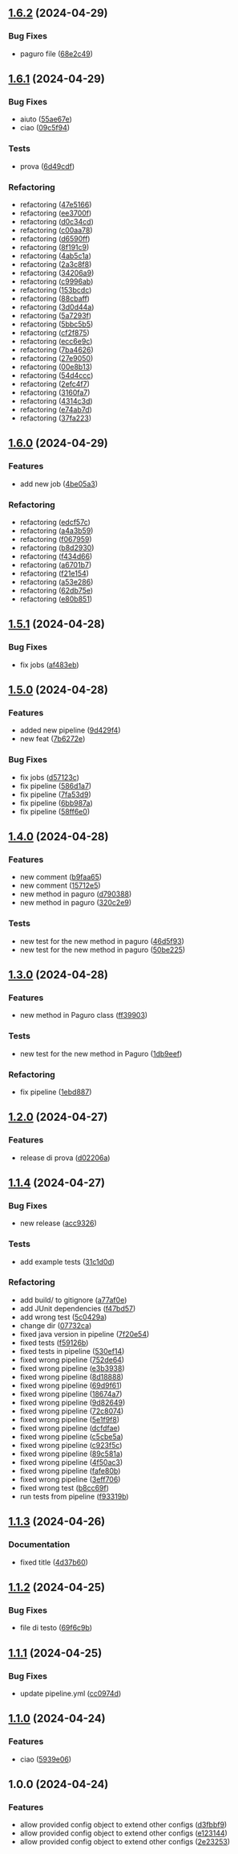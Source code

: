 ## [1.6.2](https://github.com/elisaalbertini/paguroRepo/compare/1.6.1...1.6.2) (2024-04-29)


### Bug Fixes

* paguro file ([68e2c49](https://github.com/elisaalbertini/paguroRepo/commit/68e2c49ae6aba6356d8ea3b60839b0073f639578))

## [1.6.1](https://github.com/elisaalbertini/paguroRepo/compare/1.6.0...1.6.1) (2024-04-29)


### Bug Fixes

* aiuto ([55ae67e](https://github.com/elisaalbertini/paguroRepo/commit/55ae67e734908c2ddf9ab44f45c3e210dfa6d081))
* ciao ([09c5f94](https://github.com/elisaalbertini/paguroRepo/commit/09c5f9469a93ec584316f2f3396a8fbec2aac23a))


### Tests

* prova ([6d49cdf](https://github.com/elisaalbertini/paguroRepo/commit/6d49cdf7338744c29b7b031d765608f361e3e78c))


### Refactoring

* refactoring ([47e5166](https://github.com/elisaalbertini/paguroRepo/commit/47e5166b0310c7579a64e2247e8f09837d9b6102))
* refactoring ([ee3700f](https://github.com/elisaalbertini/paguroRepo/commit/ee3700f2c48466c5c58c9c477071b97919b4ffbf))
* refactoring ([d0c34cd](https://github.com/elisaalbertini/paguroRepo/commit/d0c34cd4cef0d550d09f585cddeff47888584475))
* refactoring ([c00aa78](https://github.com/elisaalbertini/paguroRepo/commit/c00aa782313fcac40fd2589391235ca23e266fb9))
* refactoring ([d6590ff](https://github.com/elisaalbertini/paguroRepo/commit/d6590ffdc46da3cbbbcceb1a79052a4a25deb65e))
* refactoring ([8f191c9](https://github.com/elisaalbertini/paguroRepo/commit/8f191c95857c1010615e481f8bf1924e9afde4f1))
* refactoring ([4ab5c1a](https://github.com/elisaalbertini/paguroRepo/commit/4ab5c1aabc56d600128a6a5383ef697766267ba0))
* refactoring ([2a3c8f8](https://github.com/elisaalbertini/paguroRepo/commit/2a3c8f8a28e9e3bcdd6a38c0c12d3b84bd09fff2))
* refactoring ([34206a9](https://github.com/elisaalbertini/paguroRepo/commit/34206a92e976fd3d304ccc711d0f6409c539bb98))
* refactoring ([c9996ab](https://github.com/elisaalbertini/paguroRepo/commit/c9996ab59cb3775f7df0c0bde5b6f0239916aa40))
* refactoring ([153bcdc](https://github.com/elisaalbertini/paguroRepo/commit/153bcdc7a804169781b948f735862292b4244c12))
* refactoring ([88cbaff](https://github.com/elisaalbertini/paguroRepo/commit/88cbafff2a03db5d385c4d43f54c86bf438664de))
* refactoring ([3d0d44a](https://github.com/elisaalbertini/paguroRepo/commit/3d0d44a1170c8ae06981caa9094746bf2b285e5e))
* refactoring ([5a7293f](https://github.com/elisaalbertini/paguroRepo/commit/5a7293f2eec58cb6aeaadeab1b2da24c1ec0425f))
* refactoring ([5bbc5b5](https://github.com/elisaalbertini/paguroRepo/commit/5bbc5b51bb9955d5c906935aaf55fb3871fc748c))
* refactoring ([cf2f875](https://github.com/elisaalbertini/paguroRepo/commit/cf2f87587b0446831bee627cba69eb86a671773c))
* refactoring ([ecc6e9c](https://github.com/elisaalbertini/paguroRepo/commit/ecc6e9c29003f7526bb9a2c609c301f46d1bcc29))
* refactoring ([7ba4626](https://github.com/elisaalbertini/paguroRepo/commit/7ba4626f1f680ee8c644ca3a2ce15001bbb4f495))
* refactoring ([27e9050](https://github.com/elisaalbertini/paguroRepo/commit/27e9050e4b8390650355d625b35d03d34b1d21bc))
* refactoring ([00e8b13](https://github.com/elisaalbertini/paguroRepo/commit/00e8b13912484b0f1aa83da6c40b1a42db47815f))
* refactoring ([54d4ccc](https://github.com/elisaalbertini/paguroRepo/commit/54d4ccce46818387330cbcb15a98b7ea5d2c0819))
* refactoring ([2efc4f7](https://github.com/elisaalbertini/paguroRepo/commit/2efc4f7d2e92fa8298b226149b080b6e9291e2ba))
* refactoring ([3160fa7](https://github.com/elisaalbertini/paguroRepo/commit/3160fa7556ddd206c7fcb288e522942b0e7c1f1d))
* refactoring ([4314c3d](https://github.com/elisaalbertini/paguroRepo/commit/4314c3d1d383a8e022a8610f39bb2a082629d0db))
* refactoring ([e74ab7d](https://github.com/elisaalbertini/paguroRepo/commit/e74ab7da09905e668b6faa3693f7b52eec96ebd7))
* refactoring ([37fa223](https://github.com/elisaalbertini/paguroRepo/commit/37fa22381f26dca6abf316463f8953b11000bb2c))

## [1.6.0](https://github.com/elisaalbertini/paguroRepo/compare/1.5.1...1.6.0) (2024-04-29)


### Features

* add new job ([4be05a3](https://github.com/elisaalbertini/paguroRepo/commit/4be05a3f91b388ad4bd03b45ce180a62ad76b3f3))


### Refactoring

* refactoring ([edcf57c](https://github.com/elisaalbertini/paguroRepo/commit/edcf57c454bdffc029cdc20a39129b0074f2e542))
* refactoring ([a4a3b59](https://github.com/elisaalbertini/paguroRepo/commit/a4a3b591f9d9fc3a131574316beeca9c93982f9a))
* refactoring ([f067959](https://github.com/elisaalbertini/paguroRepo/commit/f0679594c9a6b8aa385491503291dcb889d6e944))
* refactoring ([b8d2930](https://github.com/elisaalbertini/paguroRepo/commit/b8d29300f39ffdf6235c6a965fcc677da8796fa5))
* refactoring ([f434d66](https://github.com/elisaalbertini/paguroRepo/commit/f434d66b9414e44dd2d7f3a21c0f661cf2d5b675))
* refactoring ([a6701b7](https://github.com/elisaalbertini/paguroRepo/commit/a6701b74c899fe4a06b780904fde89a12ef21402))
* refactoring ([f21e154](https://github.com/elisaalbertini/paguroRepo/commit/f21e1541a20038b6abdf1d74f9097aa5b64cf632))
* refactoring ([a53e286](https://github.com/elisaalbertini/paguroRepo/commit/a53e286b4ec8cf76b68c0702bc6ca0085eb25e15))
* refactoring ([62db75e](https://github.com/elisaalbertini/paguroRepo/commit/62db75e1b0f70461bac0c58742cedba4dd56e335))
* refactoring ([e80b851](https://github.com/elisaalbertini/paguroRepo/commit/e80b8516b02e332a20d2d7bc67467ebe571f51d8))

## [1.5.1](https://github.com/elisaalbertini/paguroRepo/compare/1.5.0...1.5.1) (2024-04-28)


### Bug Fixes

* fix jobs ([af483eb](https://github.com/elisaalbertini/paguroRepo/commit/af483ebb9874a0643d477001514eb457d9b9d246))

## [1.5.0](https://github.com/elisaalbertini/paguroRepo/compare/1.4.0...1.5.0) (2024-04-28)


### Features

* added new pipeline ([9d429f4](https://github.com/elisaalbertini/paguroRepo/commit/9d429f42bd7b3a943a85b3a96513fc7fae8fc735))
* new feat ([7b6272e](https://github.com/elisaalbertini/paguroRepo/commit/7b6272e514e60418d09603d663ccbeeea8bd1099))


### Bug Fixes

* fix jobs ([d57123c](https://github.com/elisaalbertini/paguroRepo/commit/d57123c8eb0e7356d18c74a1040fff468ea3902f))
* fix pipeline ([586d1a7](https://github.com/elisaalbertini/paguroRepo/commit/586d1a77725ef6edc81ab17a7176e879568364eb))
* fix pipeline ([7fa53d9](https://github.com/elisaalbertini/paguroRepo/commit/7fa53d94413ea9d5b627336b2deff8baa51a5d56))
* fix pipeline ([6bb987a](https://github.com/elisaalbertini/paguroRepo/commit/6bb987a6664240601075358a99950adf05bc17ba))
* fix pipeline ([58ff6e0](https://github.com/elisaalbertini/paguroRepo/commit/58ff6e060cd4fe7962c9e4dc6753c52d6ad5315b))

## [1.4.0](https://github.com/elisaalbertini/paguroRepo/compare/1.3.0...1.4.0) (2024-04-28)


### Features

* new comment ([b9faa65](https://github.com/elisaalbertini/paguroRepo/commit/b9faa65e203378d05a0056da7182ee2dbeba1e6d))
* new comment ([15712e5](https://github.com/elisaalbertini/paguroRepo/commit/15712e56125a6312ea2994f998e5fd9812d31ca4))
* new method in paguro ([d790388](https://github.com/elisaalbertini/paguroRepo/commit/d790388744921d27e5a47abb954c353bc0fa3feb))
* new method in paguro ([320c2e9](https://github.com/elisaalbertini/paguroRepo/commit/320c2e90b45cf7866a51f14824f3db0b3d501762))


### Tests

* new test for the new method in paguro ([46d5f93](https://github.com/elisaalbertini/paguroRepo/commit/46d5f93f34feb94561a5e39ce49f51e48f0e1a9e))
* new test for the new method in paguro ([50be225](https://github.com/elisaalbertini/paguroRepo/commit/50be2254c25471cc1d4bc4523917147c3d5a2748))

## [1.3.0](https://github.com/elisaalbertini/paguroRepo/compare/1.2.0...1.3.0) (2024-04-28)


### Features

* new method in Paguro class ([ff39903](https://github.com/elisaalbertini/paguroRepo/commit/ff39903b90e78400d14571b0a79a76bb791b27fc))


### Tests

* new test for the new method in Paguro ([1db9eef](https://github.com/elisaalbertini/paguroRepo/commit/1db9eef11b0f9286bd994df43b878bd9c1bee735))


### Refactoring

* fix pipeline ([1ebd887](https://github.com/elisaalbertini/paguroRepo/commit/1ebd887c754db0132ce49b2b4be906b490b8cbf6))

## [1.2.0](https://github.com/elisaalbertini/paguroRepo/compare/1.1.4...1.2.0) (2024-04-27)


### Features

* release di prova ([d02206a](https://github.com/elisaalbertini/paguroRepo/commit/d02206a750e2195317be77fd9af8feb89d0ffae8))

## [1.1.4](https://github.com/elisaalbertini/paguroRepo/compare/1.1.3...1.1.4) (2024-04-27)


### Bug Fixes

* new release ([acc9326](https://github.com/elisaalbertini/paguroRepo/commit/acc932619567b0138ace473f1cbe74168f2b4938))


### Tests

* add example tests ([31c1d0d](https://github.com/elisaalbertini/paguroRepo/commit/31c1d0dc1f1b44426a75a177ee52534065342bf3))


### Refactoring

* add build/ to gitignore ([a77af0e](https://github.com/elisaalbertini/paguroRepo/commit/a77af0e146af0f0904b4cdac8b31645e34e300c9))
* add JUnit dependencies ([f47bd57](https://github.com/elisaalbertini/paguroRepo/commit/f47bd57351d1826fcc30c14a76e8588741c45585))
* add wrong test ([5c0429a](https://github.com/elisaalbertini/paguroRepo/commit/5c0429af50a3affa0a152d6f27e9079b7eecdb3d))
* change dir ([07732ca](https://github.com/elisaalbertini/paguroRepo/commit/07732ca9a73a1ef8c7629934a0de9cbdb931d706))
* fixed java version in pipeline ([7f20e54](https://github.com/elisaalbertini/paguroRepo/commit/7f20e5405eb94674d0d9510af0b8d66f794cda52))
* fixed tests ([f59126b](https://github.com/elisaalbertini/paguroRepo/commit/f59126bb9e705c052f65f4be5419d36605ea1c1a))
* fixed tests in pipeline ([530ef14](https://github.com/elisaalbertini/paguroRepo/commit/530ef14a19f4e901e325f6d9ddfe4f30ac8c947b))
* fixed wrong pipeline ([752de64](https://github.com/elisaalbertini/paguroRepo/commit/752de64fe34ef92edbf8c89c2c485b9edb8542ae))
* fixed wrong pipeline ([e3b3938](https://github.com/elisaalbertini/paguroRepo/commit/e3b39385f8a34eb050789a2325abc0cc114ea2fb))
* fixed wrong pipeline ([8d18888](https://github.com/elisaalbertini/paguroRepo/commit/8d18888bfb62b5c44a60d63fcefa997f7b43b434))
* fixed wrong pipeline ([69d9f61](https://github.com/elisaalbertini/paguroRepo/commit/69d9f6111c9b1ad2b95b32858b97b375f39c8f07))
* fixed wrong pipeline ([18674a7](https://github.com/elisaalbertini/paguroRepo/commit/18674a71f90d467f94c36368d0d649b31d0c0ce6))
* fixed wrong pipeline ([9d82649](https://github.com/elisaalbertini/paguroRepo/commit/9d82649cf9c7d98c46dee488f58893752032f8f8))
* fixed wrong pipeline ([72c8074](https://github.com/elisaalbertini/paguroRepo/commit/72c8074a158e997f0f829abab2222d88ee6c6d95))
* fixed wrong pipeline ([5e1f9f8](https://github.com/elisaalbertini/paguroRepo/commit/5e1f9f87da59414048d7ca3dac3022df1713a944))
* fixed wrong pipeline ([dcfdfae](https://github.com/elisaalbertini/paguroRepo/commit/dcfdfae4e38cb0d9086583d9bf587176095277be))
* fixed wrong pipeline ([c5cbe5a](https://github.com/elisaalbertini/paguroRepo/commit/c5cbe5ae05fe14b3512ea04924b69f4b5e12e8bf))
* fixed wrong pipeline ([c923f5c](https://github.com/elisaalbertini/paguroRepo/commit/c923f5ca861bb44e579338579d84b6efe1611501))
* fixed wrong pipeline ([89c581a](https://github.com/elisaalbertini/paguroRepo/commit/89c581a3792f85162e8e182154b7d73d783058ad))
* fixed wrong pipeline ([4f50ac3](https://github.com/elisaalbertini/paguroRepo/commit/4f50ac3d384b40392b6650723e505d40277a6f69))
* fixed wrong pipeline ([fafe80b](https://github.com/elisaalbertini/paguroRepo/commit/fafe80b7d46ef039c092e3315fab92b582c5ecdd))
* fixed wrong pipeline ([3eff706](https://github.com/elisaalbertini/paguroRepo/commit/3eff7066b7d2b8b47e98a3cb3eea379916f23ba1))
* fixed wrong test ([b8cc69f](https://github.com/elisaalbertini/paguroRepo/commit/b8cc69f7e41ce8d75da44590ce194648aa5ca23b))
* run tests from pipeline ([f93319b](https://github.com/elisaalbertini/paguroRepo/commit/f93319bff108516589b0ffaf0ac48e4c9873234e))

## [1.1.3](https://github.com/elisaalbertini/paguroRepo/compare/1.1.2...1.1.3) (2024-04-26)


### Documentation

* fixed title ([4d37b60](https://github.com/elisaalbertini/paguroRepo/commit/4d37b60775bc87723da1f04ca2740ffb9f4052b4))

## [1.1.2](https://github.com/elisaalbertini/paguroRepo/compare/1.1.1...1.1.2) (2024-04-25)


### Bug Fixes

* file di testo ([69f6c9b](https://github.com/elisaalbertini/paguroRepo/commit/69f6c9b5fb63b606384bedba5bb3baee69adf493))

## [1.1.1](https://github.com/elisaalbertini/paguroRepo/compare/1.1.0...1.1.1) (2024-04-25)


### Bug Fixes

* update pipeline.yml ([cc0974d](https://github.com/elisaalbertini/paguroRepo/commit/cc0974da056893989e4d508e82167fd2eef1970f))

## [1.1.0](https://github.com/elisaalbertini/paguroRepo/compare/1.0.0...1.1.0) (2024-04-24)


### Features

* ciao ([5939e06](https://github.com/elisaalbertini/paguroRepo/commit/5939e061f21078158f94942270f496349da0c318))

## 1.0.0 (2024-04-24)


### Features

* allow provided config object to extend other configs ([d3fbbf9](https://github.com/elisaalbertini/paguroRepo/commit/d3fbbf9e777f631ae19d1370bda4f7440208728e))
* allow provided config object to extend other configs ([e123144](https://github.com/elisaalbertini/paguroRepo/commit/e1231446cdf5de95c172662a00e5781d89816502))
* allow provided config object to extend other configs ([2e23253](https://github.com/elisaalbertini/paguroRepo/commit/2e23253ec686733a22162756a22ad3c860e0f8b5))
